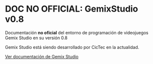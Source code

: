 # DOC NO OFFICIAL: GemixStudio v0.8

Documentación **no oficial** del entorno de programación de videojuegos Gemix Studio en su versión 0.8

Gemix Studio está siendo desarrollado por CicTec en la actualidad.

[Ver documentación de Gemix Studio](https://github.com/evilpeibol/gmx8doc/wiki/)
